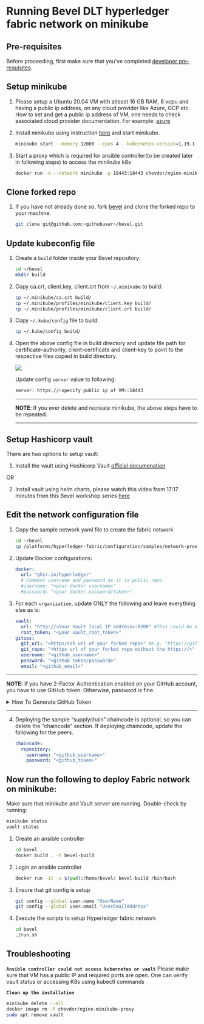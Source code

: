 [//]: # (##############################################################################################)
[//]: # (Copyright Accenture. All Rights Reserved.)
[//]: # (SPDX-License-Identifier: Apache-2.0)
[//]: # (##############################################################################################)

# Running Bevel DLT hyperledger fabric network on minikube

## Pre-requisites

Before proceeding, first make sure that you've completed [developer pre-requisites](./dev_prereq.md).

## Setup minikube

1. Please setup a Ubuntu 20.04 VM with atleast 16 GB RAM, 8 vcpu and having a public ip address, on any cloud provider like Azure, GCP etc. How to set and get a public ip address of VM, one needs to check associated cloud provider documentation. For example: [azure](https://learn.microsoft.com/en-us/azure/virtual-network/ip-services/configure-public-ip-vm)

2. Install minikube using instruction [here](https://minikube.sigs.k8s.io/docs/start/) and start minikube.
   ```bash
   minikube start --memory 12000 --cpus 4 --kubernetes-version=1.19.1 --apiserver-ips=<specify public ip of VM>
   ```
3. Start a proxy which is required for ansible controller(to be created later in following steps) to access the minikube k8s
   ```bash
   docker run -d --network minikube -p 18443:18443 chevdor/nginx-minikube-proxy
   ```
## Clone forked repo

1. If you have not already done so, fork [bevel](https://github.com/hyperledger/bevel) and clone the forked repo to your machine.
   ```bash
   git clone git@github.com:<githubuser>/bevel.git
   ```

## Update kubeconfig file

1. Create a `build` folder inside your Bevel repository:
   ```bash
   cd ~/bevel
   mkdir build
   ```
2. Copy ca.crt, client.key, client.crt from `~/.minikube` to build:
   ```bash
   cp ~/.minikube/ca.crt build/
   cp ~/.minikube/profiles/minikube/client.key build/
   cp ~/.minikube/profiles/minikube/client.crt build/
   ```
3. Copy `~/.kube/config` file to build:
   ```bash
   cp ~/.kube/config build/
   ```
4. Open the above config file in build directory and update file path for certificate-authority, client-certificate and client-key  to point to the respective files copied in build directory.

   ![](./../_static/minikube-config.jpg)

   Update config `server` value to following:
   ```bash
   server: https://<specify public ip of VM>:18443
   ```

   ***
   **NOTE**: If you ever delete and recreate minikube, the above steps have to be repeated.
   ***

## Setup Hashicorp vault
   There are two options to setup vault:
   1. Install the vault using Hashicorp Vault [official documenation](https://developer.hashicorp.com/vault/docs/install)

   OR

   2. Install vault using helm charts, please watch this video from 17:17 minutes from this Bevel workshop series [here](
   https://www.youtube.com/watch?v=eKMDgKshjQ8&list=PL0MZ85B_96CFJUzic2ZF9rposfx2hr2rm&index=2)

## Edit the network configuration file

1. Copy the sample network yaml file to create the fabric network
   ```bash
   cd ~/bevel
   cp /platforms/hyperledger-fabric/configuration/samples/network-proxy-none.yaml build/network.yaml
   ```

2. Update Docker configurations:
   ```yaml
   docker:
     url: "ghcr.io/hyperledger"
     # Comment username and password as it is public repo
     #username: "<your docker username>"
     #password: "<your docker password/token>"
   ```
3. For each `organization`, update ONLY the following and leave everything else as is:
   ```yaml
   vault:
     url: "http://<Your Vault local IP address>:8200" #This could be either public VM address or load balancer when using helm charts
     root_token: "<your vault_root_token>"
   gitops:
     git_url: "<https/ssh url of your forked repo>" #e.g. "https://github.com/hyperledger/bevel.git"
     git_repo: "<https url of your forked repo without the https://>" #e.g. "github.com/hyperledger/bevel.git"
     username: "<github_username>"
     password: "<github token/password>"
     email: "<github_email>"
   ```
---

**NOTE:** If you have 2-Factor Authentication enabled on your GitHub account, you have to use GitHub token. Otherwise, password is fine.

<details>
  <summary>How To Generate GitHub Token</summary>

   1. On GitHub page, click your profile icon and then click **Settings**.
   2. On the sidebar, click **Developer settings**.
   3. On the sidebar, click **Personal access tokens**.
   4. Click **Generate new token**.
   5. Add a token description, enable suitable access and click **Generate token**.
   6. Copy the token to a secure location or password management app.

For security reasons, after you leave the page, you can no longer see the token again.
</details>

---

4. Deploying the sample “supplychain” chaincode is optional, so you can delete the “chaincode” section. If deploying chaincode, update the following for the peers.
   ```yaml
   chaincode:
     repository:
       username: "<github_username>"
       password: "<github_token>"
   ```

## Now run the following to deploy Fabric network on minikube:

Make sure that minikube and Vault server are running. Double-check by running:
   ```bash
   minikube status
   vault status
   ```

1. Create an ansible controller
   ```bash
   cd bevel
   docker build . -t bevel-build
   ```
2. Login an ansible controller
   ```bash
   docker run -it -v $(pwd):/home/bevel/ bevel-build /bin/bash
   ```
3. Ensure that git config is setup
   ```bash
   git config --global user.name "UserName"
   git config --global user.email "UserEmailAddress"
   ```
4. Execute the scripts to setup Hyperledger fabric network
   ```bash
   cd bevel
   ./run.sh
   ```

## Troubleshooting

**`Ansible controller could not access kubernetes or vault`**
   Please make sure that VM has a public IP and required ports are open. One can verify vault status or accessing K8s using kubectl commands

**`Clean up the installation`**
   ```bash
   minikube delete --all
   docker image rm -f chevdor/nginx-minikube-proxy
   sudo apt remove vault
   ```